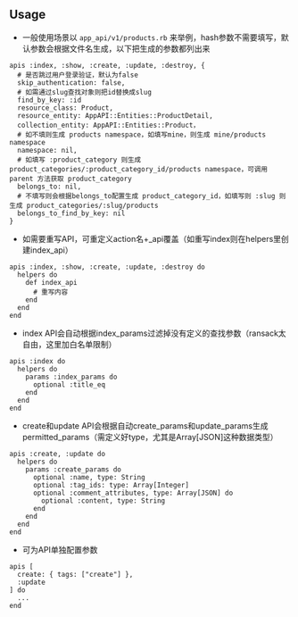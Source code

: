 ## Usage

* 一般使用场景以 `app_api/v1/products.rb` 来举例，hash参数不需要填写，默认参数会根据文件名生成，以下把生成的参数都列出来

```
apis :index, :show, :create, :update, :destroy, {
  # 是否跳过用户登录验证，默认为false
  skip_authentication: false,
  # 如需通过slug查找对象则把id替换成slug
  find_by_key: :id
  resource_class: Product,
  resource_entity: AppAPI::Entities::ProductDetail,
  collection_entity: AppAPI::Entities::Product，
  # 如不填则生成 products namespace，如填写mine，则生成 mine/products namespace
  namespace: nil,
  # 如填写 :product_category 则生成 product_categories/:product_category_id/products namespace，可调用 parent 方法获取 product_category
  belongs_to: nil,
  # 不填写则会根据belongs_to配置生成 product_category_id，如填写则 :slug 则生成 product_categories/:slug/products
  belongs_to_find_by_key: nil
}
```

* 如需要重写API，可重定义action名+_api覆盖（如重写index则在helpers里创建index_api）

```
apis :index, :show, :create, :update, :destroy do
  helpers do
    def index_api
      # 重写内容
    end
  end
end
```

* index API会自动根据index_params过滤掉没有定义的查找参数（ransack太自由，这里加白名单限制）

```
apis :index do
  helpers do
    params :index_params do
      optional :title_eq
    end
  end
end
```

* create和update API会根据自动create_params和update_params生成permitted_params（需定义好type，尤其是Array[JSON]这种数据类型）

```
apis :create, :update do
  helpers do
    params :create_params do
      optional :name, type: String
      optional :tag_ids: type: Array[Integer]
      optional :comment_attributes, type: Array[JSON] do
        optional :content, type: String
      end
    end
  end
end
```

* 可为API单独配置参数

```
apis [
  create: { tags: ["create"] },
  :update
] do
  ...
end
```

